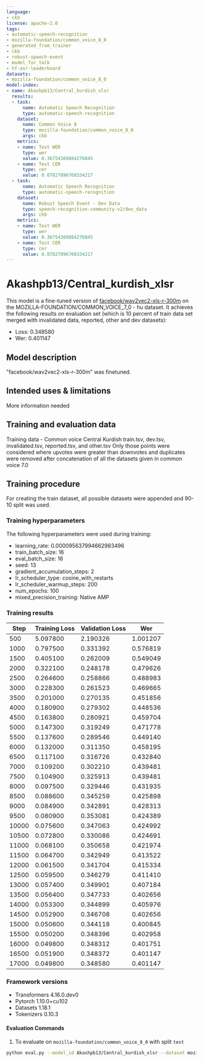 ```yaml
---
language:
- ckb
license: apache-2.0
tags:
- automatic-speech-recognition
- mozilla-foundation/common_voice_8_0
- generated_from_trainer
- ckb
- robust-speech-event
- model_for_talk
- hf-asr-leaderboard
datasets:
- mozilla-foundation/common_voice_8_0
model-index:
- name: Akashpb13/Central_kurdish_xlsr
  results:
  - task:
      name: Automatic Speech Recognition
      type: automatic-speech-recognition
    dataset:
      name: Common Voice 8
      type: mozilla-foundation/common_voice_8_0
      args: ckb
    metrics:
    - name: Test WER
      type: wer
      value: 0.36754389884276845
    - name: Test CER
      type: cer
      value: 0.07827896768334217
  - task:
      name: Automatic Speech Recognition
      type: automatic-speech-recognition
    dataset:
      name: Robust Speech Event - Dev Data
      type: speech-recognition-community-v2/dev_data
      args: ckb
    metrics:
    - name: Test WER
      type: wer
      value: 0.36754389884276845
    - name: Test CER
      type: cer
      value: 0.07827896768334217
---
```


# Akashpb13/Central_kurdish_xlsr

This model is a fine-tuned version of [facebook/wav2vec2-xls-r-300m](https://huggingface.co/facebook/wav2vec2-xls-r-300m) on the MOZILLA-FOUNDATION/COMMON_VOICE_7_0 - hu dataset.
It achieves the following results on evaluation set (which is 10 percent of train data set merged with invalidated data, reported, other and dev datasets):
- Loss: 0.348580	
- Wer: 0.401147

## Model description
"facebook/wav2vec2-xls-r-300m" was finetuned.

## Intended uses & limitations
More information needed
## Training and evaluation data
Training data - 
Common voice Central Kurdish train.tsv, dev.tsv, invalidated.tsv, reported.tsv, and other.tsv 
Only those points were considered where upvotes were greater than downvotes and duplicates were removed after concatenation of all the datasets given in common voice 7.0

## Training procedure
For creating the train dataset, all possible datasets were appended and 90-10 split was used. 

### Training hyperparameters

The following hyperparameters were used during training:

- learning_rate: 0.000095637994662983496
- train_batch_size: 16
- eval_batch_size: 16
- seed: 13
- gradient_accumulation_steps: 2
- lr_scheduler_type: cosine_with_restarts
- lr_scheduler_warmup_steps: 200
- num_epochs: 100
- mixed_precision_training: Native AMP


### Training results

| Step  | Training Loss | Validation Loss | Wer      |
|-------|---------------|-----------------|----------|
| 500   | 5.097800      | 2.190326        | 1.001207 |
| 1000  | 0.797500      | 0.331392        | 0.576819 |
| 1500  | 0.405100      | 0.262009        | 0.549049 |
| 2000  | 0.322100      | 0.248178        | 0.479626 |
| 2500  | 0.264600      | 0.258866        | 0.488983 |
| 3000  | 0.228300      | 0.261523        | 0.469665 |
| 3500  | 0.201000      | 0.270135        | 0.451856 |
| 4000  | 0.180900      | 0.279302        | 0.448536 |
| 4500  | 0.163800      | 0.280921        | 0.459704 |
| 5000  | 0.147300      | 0.319249        | 0.471778 |
| 5500  | 0.137600      | 0.289546        | 0.449140 |
| 6000  | 0.132000      | 0.311350        | 0.458195 |
| 6500  | 0.117100      | 0.316726        | 0.432840 |
| 7000  | 0.109200      | 0.302210        | 0.439481 |
| 7500  | 0.104900      | 0.325913        | 0.439481 |
| 8000  | 0.097500      | 0.329446        | 0.431935 |
| 8500  | 0.088600      | 0.345259        | 0.425898 |
| 9000  | 0.084900      | 0.342891        | 0.428313 |
| 9500  | 0.080900      | 0.353081        | 0.424389 |
| 10000 | 0.075600      | 0.347063        | 0.424992 |
| 10500 | 0.072800      | 0.330086        | 0.424691 |
| 11000 | 0.068100      | 0.350658        | 0.421974 |
| 11500 | 0.064700      | 0.342949        | 0.413522 |
| 12000 | 0.061500      | 0.341704        | 0.415334 |
| 12500 | 0.059500      | 0.346279        | 0.411410 |
| 13000 | 0.057400      | 0.349901        | 0.407184 |
| 13500 | 0.056400      | 0.347733        | 0.402656 |
| 14000 | 0.053300      | 0.344899        | 0.405976 |
| 14500 | 0.052900      | 0.346708        | 0.402656 |
| 15000 | 0.050600      | 0.344118        | 0.400845 |
| 15500 | 0.050200      | 0.348396        | 0.402958 |
| 16000 | 0.049800      | 0.348312        | 0.401751 |
| 16500 | 0.051900      | 0.348372        | 0.401147 |
| 17000 | 0.049800      | 0.348580        | 0.401147 |

     

### Framework versions
- Transformers 4.16.0.dev0
- Pytorch 1.10.0+cu102
- Datasets 1.18.1
- Tokenizers 0.10.3

#### Evaluation Commands

1. To evaluate on `mozilla-foundation/common_voice_8_0` with split `test`

```bash
python eval.py --model_id Akashpb13/Central_kurdish_xlsr --dataset mozilla-foundation/common_voice_8_0 --config ckb --split test
```


